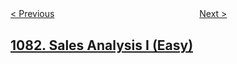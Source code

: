 <!--|This file generated by command(leetcode description); DO NOT EDIT.    |-->
<!--+----------------------------------------------------------------------+-->
<!--|@author    openset <openset.wang@gmail.com>                           |-->
<!--|@link      https://github.com/openset                                 |-->
<!--|@home      https://github.com/openset/leetcode                        |-->
<!--+----------------------------------------------------------------------+-->

[< Previous](https://github.com/openset/leetcode/tree/master/problems/smallest-subsequence-of-distinct-characters "Smallest Subsequence of Distinct Characters")
　　　　　　　　　　　　　　　　
[Next >](https://github.com/openset/leetcode/tree/master/problems/sales-analysis-ii "Sales Analysis II")

## [1082. Sales Analysis I (Easy)](https://leetcode.com/problems/sales-analysis-i "销售分析 I ")


